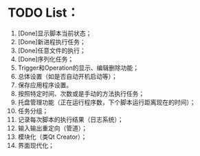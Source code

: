 # TODO List：
1.  [Done]显示脚本当前状态；
2.  [Done]新进程执行任务；
3.  [Done]任意文件的执行；
4.  [Done]序列化任务；
5.  Trigger和Operation的显示、编辑删除功能；
1.	总体设置（如是否自动开机启动等）；
1.	保存应用程序设置。
6.  按照特定时间、次数或是手动的方法执行任务；
7.  托盘管理功能（正在运行程序数，下个脚本运行距离现在的时间）；
8.  任务分组；
1.  记录每次脚本的执行结果（日志系统）；
1.	输入输出重定向（管道）；
1.	模块化（类Qt Creator）；
2.	界面现代化；